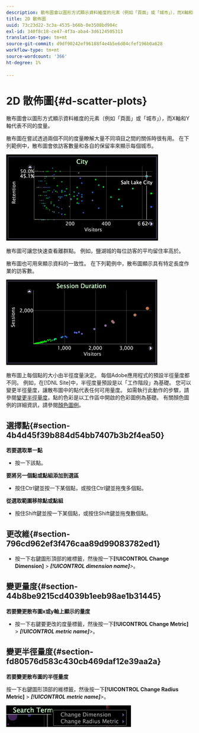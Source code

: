 ```yaml
---
description: 散布圖會以圖形方式顯示資料維度的元素（例如「頁面」或「城市」），而X軸和Y軸代表不同的度量。
title: 2D 散佈圖
uuid: 73c23d22-3c3a-4535-b66b-0e3508bd904c
exl-id: 340f8c18-ce47-4f3a-aba4-3d6124505313
translation-type: tm+mt
source-git-commit: d9df90242ef96188f4e4b5e6d04cfef196b0a628
workflow-type: tm+mt
source-wordcount: '366'
ht-degree: 1%

---
```


# 2D 散佈圖{#d-scatter-plots}

散布圖會以圖形方式顯示資料維度的元素（例如「頁面」或「城市」），而X軸和Y軸代表不同的度量。

散布圖在嘗試透過兩個不同的度量瞭解大量不同項目之間的關係時很有用。 在下列範例中，散布圖會依訪客數量和各自的保留率來顯示每個城市。

![](assets/vis_ScatterPlot_City.png)

散布圖可讓您快速查看離群點。 例如，鹽湖城的每位訪客的平均留住率高於。

散布圖也可用來顯示資料的一致性。 在下列範例中，散布圖顯示具有特定長度作業的訪客數。

![](assets/vis_ScatterPlot_SessionDuration.png)

散布圖上每個點的大小由半徑度量決定。 每個Adobe應用程式的預設半徑量度都不同。 例如，在[!DNL Site]中，半徑度量預設是以「工作階段」為基礎。 您可以變更半徑量度，讓散布圖中的點代表任何可用量度。 如需執行此動作的步驟，請參閱[變更半徑量度](../../../home/c-get-started/c-analysis-vis/c-scat-plots.md#section-fd80576d583c430cb469daf12e39aa2a)。點的色彩是以工作區中開啟的色彩圖例為基礎。 有關顏色圖例的詳細資訊，請參閱[顏色圖例](../../../home/c-get-started/c-analysis-vis/c-legends/c-color-leg.md#concept-f84d51dc0d6547f981d0642fc2d01358)。

## 選擇點{#section-4b4d45f39b884d54bb7407b3b2f4ea50}

**若要選取單一點**

* 按一下該點。

**要將另一個點或點組添加到選區**

* 按住Ctrl鍵並按一下某個點，或按住Ctrl鍵並拖曳多個點。

**從選取範圍移除點或點組**

* 按住Shift鍵並按一下某個點，或按住Shift鍵並拖曳數個點。

## 更改維{#section-796cd962ef3f476caa89d99083782ed1}

* 按一下右鍵圖形頂部的維標籤，然後按一下&#x200B;**[!UICONTROL Change Dimension]** > ***[!UICONTROL dimension name]**>*。

## 變更量度{#section-44b8be9215cd4039b1eeb98ae1b31445}

**若要變更散布圖x或y軸上顯示的量度**

* 按一下右鍵要更改的度量標籤，然後按一下&#x200B;**[!UICONTROL Change Metric]** > ***[!UICONTROL metric name]**>*。

## 變更半徑量度{#section-fd80576d583c430cb469daf12e39aa2a}

**若要變更散布圖的半徑量度**

按一下右鍵圖形頂部的維標籤，然後按一下&#x200B;**[!UICONTROL Change Radius Metric]** > ***[!UICONTROL metric name]**>*。

![](assets/mnu_ScatterPlot_Change.png)
